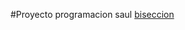 #Proyecto programacion saul
[biseccion](https://github.com/Saul1148/Proyecto-final-progra/blob/main/Biseccion%20saul%20gm.py)
